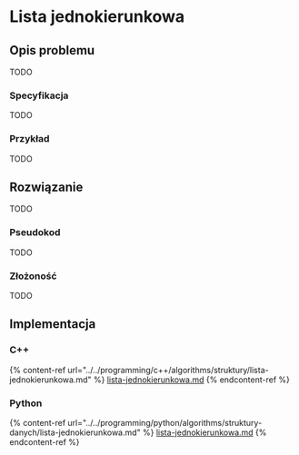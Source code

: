 # Lista jednokierunkowa

## Opis problemu

TODO

### Specyfikacja

TODO

### Przykład

TODO

## Rozwiązanie

TODO

### Pseudokod

TODO

### Złożoność

TODO

## Implementacja

### C++

{% content-ref url="../../programming/c++/algorithms/struktury/lista-jednokierunkowa.md" %}
[lista-jednokierunkowa.md](../../programming/c++/algorithms/struktury/lista-jednokierunkowa.md)
{% endcontent-ref %}

### Python

{% content-ref url="../../programming/python/algorithms/struktury-danych/lista-jednokierunkowa.md" %}
[lista-jednokierunkowa.md](../../programming/python/algorithms/struktury-danych/lista-jednokierunkowa.md)
{% endcontent-ref %}
